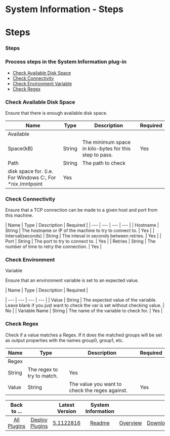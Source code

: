 
System Information - Steps
==========================

# Steps



### Steps




 



### Process steps in the System Information plug-in


* [Check Available Disk 
Space](#check_available_disk_space)
* [Check Connectivity](#check_connectivity)
* [Check Environment 
Variable](#check_environment_variable)
* [Check Regex](#check_regex)




### Check Available Disk Space


Ensure that 
there is enough available disk space.




| Name | Type | Description | Required |
| --- | --- | --- | --- |
| Available
 Space(kB) | String | The minimum space in kilo-bytes for this step to pass. | Yes |
| Path | String | The path to check
 disk space for. (i.e. For Windows C:\, For *nix /mntpoint | Yes |


### Check Connectivity


Ensure that a TCP 
connection can be made to a given host and port from this machine.




| Name | Type | Description | Required |
| --- | 
--- | --- | --- |
| Hostname | String | The hostname or IP of the machine to try to connect to. | Yes |
| 
Interval(seconds) | String | The inteval in seconds between retries. | Yes |
| Port | String | The port to try to 
connect to. | Yes |
| Retries | String | The number of time to retry the connection. | Yes |


### Check Environment 
Variable


Ensure that an environment variable is set to an expected value.




| Name | Type | Description | Required |

| --- | --- | --- | --- |
| Value | String | The expected value of the variable. Leave blank if you just want to check 
the var is set without checking value.
  | No |
| Variable Name | String | The name of the variable to check for. | Yes 
|


### Check Regex


Check if a value matches a Regex. If it does the matched groups will be set as output properties 
with the names group0, group1, etc.





| Name | Type | Description | Required |
| --- | --- | --- | --- |
| Regex | 
String | The regex to try to match. | Yes |
| Value | String | The value you want to check the regex against. | Yes |






|Back to ...||Latest Version|System Information |||
| :---: | :---: | :---: | :---: | :---: | :---: |
|[All Plugins](../../index.md)|[Deploy Plugins](../README.md)|[5.1122816](https://raw.githubusercontent.com/UrbanCode/IBM-UCD-PLUGINS/main/files/SystemInformation/SystemInformation-5.1122816.zip)|[Readme](README.md)|[Overview](overview.md)|[Downloads](downloads.md)|
